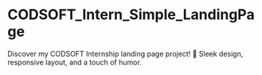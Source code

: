 # CODSOFT_Intern_Simple_LandingPage
Discover my CODSOFT Internship landing page project! 🚀 Sleek design, responsive layout, and a touch of humor. 
